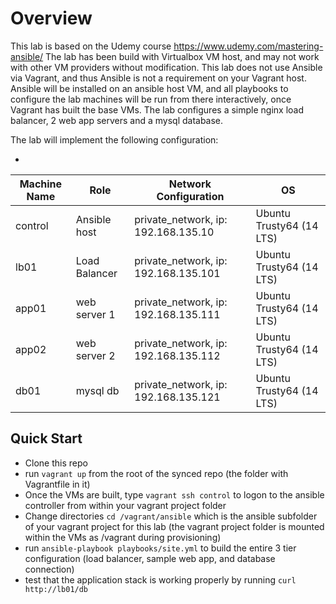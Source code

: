 # Overview

This lab is based on the Udemy course https://www.udemy.com/mastering-ansible/
The lab has been build with Virtualbox VM host, and may not work with other VM providers without modification.
This lab does not use Ansible via Vagrant, and thus Ansible is not a requirement on your Vagrant host. Ansible will be installed on an ansible host VM, and all playbooks to configure the lab machines will be run from there interactively, once Vagrant has built the base VMs. The lab configures a simple nginx load balancer, 2 web app servers and a mysql database.

The lab will implement the following configuration:

-
| Machine  Name | Role          | Network Configuration                  | OS                         |
|---------------|---------------|----------------------------------------|----------------------------|
| control       | Ansible  host | private_network, ip: 192.168.135.10    | Ubuntu Trusty64 (14 LTS)   |
| lb01          | Load Balancer | private_network, ip: 192.168.135.101   | Ubuntu Trusty64 (14 LTS)   |
| app01         | web server 1  | private_network, ip: 192.168.135.111   | Ubuntu Trusty64 (14 LTS)   |
| app02         | web server 2  | private_network, ip: 192.168.135.112   | Ubuntu Trusty64 (14 LTS)   |
| db01          | mysql db      | private_network, ip: 192.168.135.121   | Ubuntu Trusty64 (14 LTS)   |

## Quick Start

* Clone this repo
* run `vagrant up` from the root of the synced repo (the folder with Vagrantfile in it)
* Once the VMs are built, type `vagrant ssh control` to logon to the ansible controller from within your vagrant project folder
* Change directories `cd /vagrant/ansible` which is the ansible subfolder of your vagrant project for this lab (the vagrant project folder is mounted within the VMs as /vagrant during provisioning)
* run `ansible-playbook playbooks/site.yml` to build the entire 3 tier configuration (load balancer, sample web app, and database connection)
* test that the application stack is working properly by running `curl http://lb01/db`
